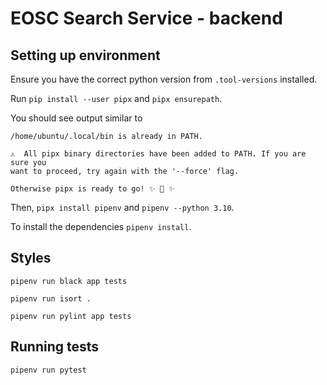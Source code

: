 # EOSC Search Service - backend

## Setting up environment

Ensure you have the correct python version from `.tool-versions` installed.

Run `pip install --user pipx` and `pipx ensurepath`.

You should see output similar to
```
/home/ubuntu/.local/bin is already in PATH.

⚠️  All pipx binary directories have been added to PATH. If you are sure you
want to proceed, try again with the '--force' flag.

Otherwise pipx is ready to go! ✨ 🌟 ✨
```

Then, `pipx install pipenv` and `pipenv --python 3.10`.

To install the dependencies `pipenv install`.

## Styles

`pipenv run black app tests`

`pipenv run isort .`

`pipenv run pylint app tests`

## Running tests

`pipenv run pytest`
